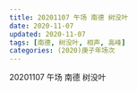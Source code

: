 ```yaml
---
title: 20201107 午场 南德 树没叶  
date: 2020-11-07
updated: 2020-11-07
tags: [南德, 树没叶, 相声, 高峰] 
categories: (2020)庚子年场次
---
```

20201107 午场 南德 树没叶 



